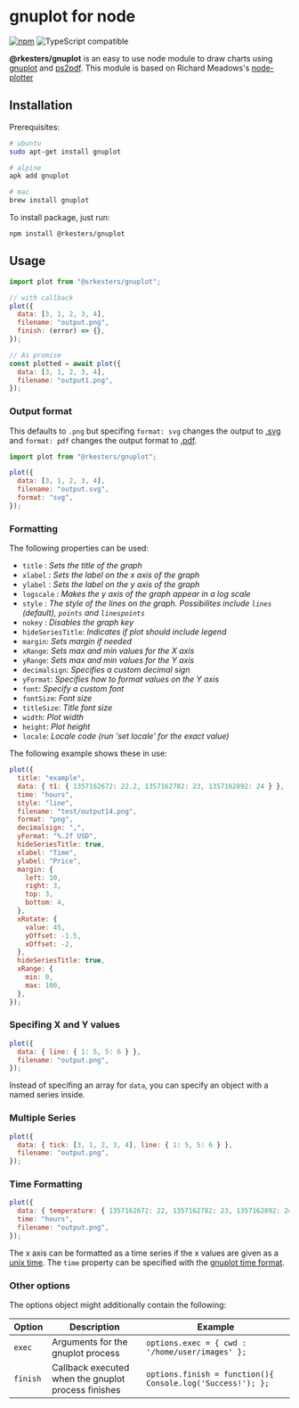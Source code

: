 # **gnuplot** for node

[![npm](https://img.shields.io/npm/dt/@rkesters/gnuplot.svg)](http://www.npmtrends.com/@rkesters/gnuplot)
![TypeScript compatible](https://img.shields.io/badge/typescript-compatible-brightgreen.svg)

**@rkesters/gnuplot** is an easy to use node module to draw charts using [gnuplot](http://www.gnuplot.info/) and [ps2pdf](http://pages.cs.wisc.edu/~ghost/doc/AFPL/6.50/Ps2pdf.htm). This module is based on Richard Meadows's [node-plotter](https://github.com/richardeoin/nodejs-plotter)

## Installation

Prerequisites:

```bash
# ubuntu
sudo apt-get install gnuplot

# alpine
apk add gnuplot

# mac
brew install gnuplot

```

To install package, just run:

```
npm install @rkesters/gnuplot
```

## Usage

```javascript
import plot from "@srkesters/gnuplot";

// with callback
plot({
  data: [3, 1, 2, 3, 4],
  filename: "output.png",
  finish: (error) => {},
});

// As promise
const plotted = await plot({
  data: [3, 1, 2, 3, 4],
  filename: "output1.png",
});
```

### Output format

This defaults to `.png` but specifing `format: svg` changes the output
to [.svg](http://www.w3.org/Graphics/SVG/) and `format: pdf` changes
the output format to
[.pdf](http://en.wikipedia.org/wiki/Portable_Document_Format).

```javascript
import plot from "@rkesters/gnuplot";

plot({
  data: [3, 1, 2, 3, 4],
  filename: "output.svg",
  format: "svg",
});
```

### Formatting

The following properties can be used:

- `title` : _Sets the title of the graph_
- `xlabel` : _Sets the label on the x axis of the graph_
- `ylabel` : _Sets the label on the y axis of the graph_
- `logscale` : _Makes the y axis of the graph appear in a log scale_
- `style` : _The style of the lines on the graph. Possibilites include
  `lines` (default), `points` and `linespoints`_
- `nokey` : _Disables the graph key_
- `hideSeriesTitle`: _Indicates if plot should include legend_
- `margin`: _Sets margin if needed_
- `xRange`: _Sets max and min values for the X axis_
- `yRange`: _Sets max and min values for the Y axis_
- `decimalsign`: _Specifies a custom decimal sign_
- `yFormat`: _Specifies how to format values on the Y axis_
- `font`: _Specify a custom font_
- `fontSize`: _Font size_
- `titleSize`: _Title font size_
- `width`: _Plot width_
- `height`: _Plot height_
- `locale`: _Locale code (run 'set locale' for the exact value)_

The following example shows these in use:

```javascript
plot({
  title: "example",
  data: { t1: { 1357162672: 22.2, 1357162782: 23, 1357162892: 24 } },
  time: "hours",
  style: "line",
  filename: "test/output14.png",
  format: "png",
  decimalsign: ",",
  yFormat: "%.2f USD",
  hideSeriesTitle: true,
  xlabel: "Time",
  ylabel: "Price",
  margin: {
    left: 10,
    right: 3,
    top: 3,
    bottom: 4,
  },
  xRotate: {
    value: 45,
    yOffset: -1.5,
    xOffset: -2,
  },
  hideSeriesTitle: true,
  xRange: {
    min: 0,
    max: 100,
  },
});
```

### Specifing X and Y values

```javascript
plot({
  data: { line: { 1: 5, 5: 6 } },
  filename: "output.png",
});
```

Instead of specifing an array for `data`, you can specify an object
with a named series inside.

### Multiple Series

```javascript
plot({
  data: { tick: [3, 1, 2, 3, 4], line: { 1: 5, 5: 6 } },
  filename: "output.png",
});
```

### Time Formatting

```javascript
plot({
  data: { temperature: { 1357162672: 22, 1357162782: 23, 1357162892: 24 } },
  time: "hours",
  filename: "output.png",
});
```

The x axis can be formatted as a time series if the x values are given
as a [unix time](http://en.wikipedia.org/wiki/Unix_time). The `time`
property can be specified with the [gnuplot time format](http://gnuplot.sourceforge.net/docs_4.2/node274.html).

### Other options

The options object might additionally contain the following:

| Option   | Description                                         | Example                                                    |
| -------- | --------------------------------------------------- | ---------------------------------------------------------- |
| `exec`   | Arguments for the gnuplot process                   | `options.exec = { cwd : '/home/user/images' };`            |
| `finish` | Callback executed when the gnuplot process finishes | `options.finish = function(){ Console.log('Success!'); };` |
